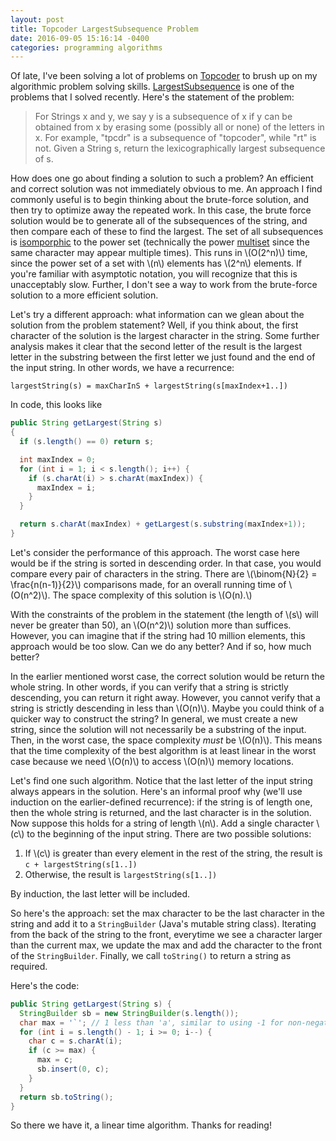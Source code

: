 ```yaml
---
layout: post
title: Topcoder LargestSubsequence Problem
date: 2016-09-05 15:16:14 -0400
categories: programming algorithms
---
```


Of late, I've been solving a lot of problems on [Topcoder][topcoder] to brush
up on my algorithmic problem solving skills. [LargestSubsequence][ls] is one of
the problems that I solved recently. Here's the statement of the problem:

[topcoder]: https://www.topcoder.com/
[ls]: https://community.topcoder.com/stat?c=problem_statement&pm=11471

> For Strings x and y, we say y is a subsequence of x if y can be obtained from
> x by erasing some (possibly all or none) of the letters in x. For example,
> "tpcdr" is a subsequence of "topcoder", while "rt" is not.
> Given a String s, return the lexicographically largest subsequence of s.

How does one go about finding a solution to such a problem? An efficient and
correct solution was not immediately obvious to me. An approach I find commonly
useful is to begin thinking about the brute-force solution, and then try to
optimize away the repeated work. In this case, the brute force solution would
be to generate all of the subsequences of the string, and then compare each of
these to find the largest. The set of all subsequences is
[isomporphic][isomporhism] to the power set (technically the power
[multiset][multiset] since the same character may appear multiple times). This
runs in \\(O(2^n)\\) time, since the power set of a set with \\(n\\) elements
has \\(2^n\\) elements.  If you're familiar with asymptotic notation, you will
recognize that this is unacceptably slow.  Further, I don't see a way to work
from the brute-force solution to a more efficient solution.

[multiset]: https://en.wikipedia.org/wiki/Multiset
[isomporhism]: https://en.wikipedia.org/wiki/Isomorphism

Let's try a different approach: what information can we glean about the
solution from the problem statement? Well, if you think about, the first
character of the solution is the largest character in the string. Some further
analysis makes it clear that the second letter of the result is the largest
letter in the substring between the first letter we just found and the end of
the input string. In other words, we have a recurrence:

```
largestString(s) = maxCharInS + largestString(s[maxIndex+1..])
```

In code, this looks like

```java
public String getLargest(String s)
{
  if (s.length() == 0) return s;

  int maxIndex = 0;
  for (int i = 1; i < s.length(); i++) {
    if (s.charAt(i) > s.charAt(maxIndex)) {
      maxIndex = i;
    }
  }

  return s.charAt(maxIndex) + getLargest(s.substring(maxIndex+1));
}
```

Let's consider the performance of this approach. The worst case here would be
if the string is sorted in descending order. In that case, you would compare
every pair of characters in the string. There are \\(\binom{N}{2} =
\frac{n(n-1)}{2}\\) comparisons made, for an overall running time of
\\(O(n^2)\\).  The space complexity of this solution is \\(O(n).\\)

With the constraints of the problem in the statement (the length of \\(s\\)
will never be greater than 50), an \\(O(n^2)\\) solution more than suffices.
However, you can imagine that if the string had 10 million elements, this
approach would be too slow. Can we do any better? And if so, how much better?

In the earlier mentioned worst case, the correct solution would be return the
whole string. In other words, if you can verify that a string is strictly
descending, you can return it right away. However, you cannot verify that a
string is strictly descending in less than \\(O(n)\\). Maybe you could think of
a quicker way to construct the string? In general, we must create a new string,
since the solution will not necessarily be a substring of the input.  Then, in
the worst case, the space complexity *must* be \\(O(n)\\). This means that the
time complexity of the best algorithm is at least linear in the worst case
because we need \\(O(n)\\) to access \\(O(n)\\) memory locations.

Let's find one such algorithm. Notice that the last letter of the input string
always appears in the solution. Here's an informal proof why (we'll use
induction on the earlier-defined recurrence): if the string is of length one,
then the whole string is returned, and the last character is in the solution.
Now suppose this holds for a string of length \\(n\\). Add a single character
\\(c\\) to the beginning of the input string. There are two possible solutions:

1. If \\(c\\) is greater than every element in the rest of the string, the
   result is `c + largestString(s[1..])`
2. Otherwise, the result is `largestString(s[1..])`

By induction, the last letter will be included.

So here's the approach: set the max character to be the last character in the
string and add it to a `StringBuilder` (Java's mutable string class). Iterating
from the back of the string to the front, everytime we see a character larger
than the current max, we update the max and add the character to the front of
the `StringBuilder`.  Finally, we call `toString()` to return a string as
required.

Here's the code:

```java
public String getLargest(String s) {
  StringBuilder sb = new StringBuilder(s.length());
  char max = '`'; // 1 less than 'a', similar to using -1 for non-negative ints
  for (int i = s.length() - 1; i >= 0; i--) {
    char c = s.charAt(i);
    if (c >= max) {
      max = c;
      sb.insert(0, c);
    }
  }
  return sb.toString();
}
```

So there we have it, a linear time algorithm. Thanks for reading!
